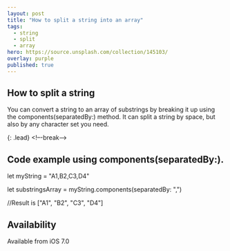 ```yaml
---
layout: post
title: "How to split a string into an array"
tags:
  - string
  - split
  - array
hero: https://source.unsplash.com/collection/145103/
overlay: purple
published: true
---
```


## How to split a string

You can convert a string to an array of substrings by breaking it up using the components(separatedBy:) method. It can split a string by space, but also by any character set you need.

{: .lead}
<!–-break-–>
## Code example using components(separatedBy:).

let myString = "A1,B2,C3,D4"

let substringsArray = myString.components(separatedBy: ",")

//Result is  ["A1", "B2", "C3", "D4"]

##  Availability  

Available from iOS 7.0
